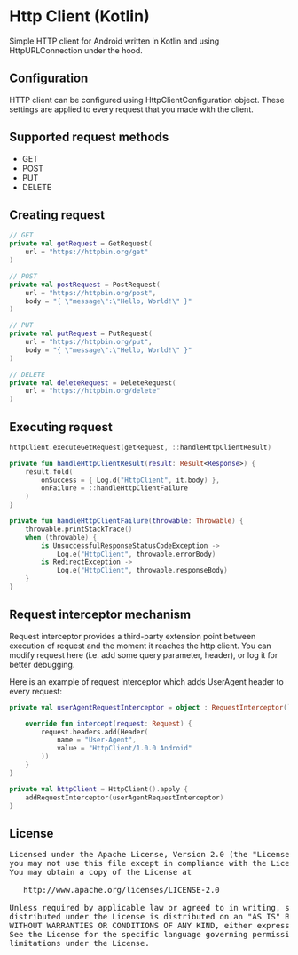# Http Client (Kotlin)
Simple HTTP client for Android written in Kotlin and using HttpURLConnection under the hood.

## Configuration
HTTP client can be configured using HttpClientConfiguration object.
These settings are applied to every request that you made with the client.

## Supported request methods
* GET
* POST
* PUT
* DELETE

## Creating request
```kotlin
// GET
private val getRequest = GetRequest(
    url = "https://httpbin.org/get"
)

// POST
private val postRequest = PostRequest(
    url = "https://httpbin.org/post",
    body = "{ \"message\":\"Hello, World!\" }"
)

// PUT
private val putRequest = PutRequest(
    url = "https://httpbin.org/put",
    body = "{ \"message\":\"Hello, World!\" }"
)

// DELETE
private val deleteRequest = DeleteRequest(
    url = "https://httpbin.org/delete"
)

```

## Executing request
```kotlin
httpClient.executeGetRequest(getRequest, ::handleHttpClientResult)

private fun handleHttpClientResult(result: Result<Response>) {
    result.fold(
        onSuccess = { Log.d("HttpClient", it.body) },
        onFailure = ::handleHttpClientFailure
    )
}

private fun handleHttpClientFailure(throwable: Throwable) {
    throwable.printStackTrace()
    when (throwable) {
        is UnsuccessfulResponseStatusCodeException ->
            Log.e("HttpClient", throwable.errorBody)
        is RedirectException ->
            Log.e("HttpClient", throwable.responseBody)
    }
}
```

## Request interceptor mechanism
Request interceptor provides a third-party extension point between execution of request
and the moment it reaches the http client.
You can modify request here (i.e. add some query parameter, header), or log it
for better debugging.

Here is an example of request interceptor which adds
UserAgent header to every request:
```kotlin
private val userAgentRequestInterceptor = object : RequestInterceptor() {

    override fun intercept(request: Request) {
        request.headers.add(Header(
            name = "User-Agent",
            value = "HttpClient/1.0.0 Android"
        ))
    }
}

private val httpClient = HttpClient().apply {
    addRequestInterceptor(userAgentRequestInterceptor)
}
```

## License
<pre>
Licensed under the Apache License, Version 2.0 (the "License");
you may not use this file except in compliance with the License.
You may obtain a copy of the License at

   http://www.apache.org/licenses/LICENSE-2.0

Unless required by applicable law or agreed to in writing, software
distributed under the License is distributed on an "AS IS" BASIS,
WITHOUT WARRANTIES OR CONDITIONS OF ANY KIND, either express or implied.
See the License for the specific language governing permissions and
limitations under the License.
</pre>
